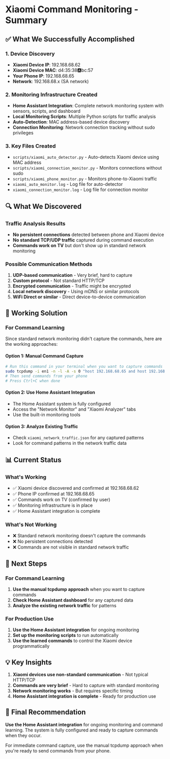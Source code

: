 # Xiaomi Command Monitoring - Summary

## ✅ What We Successfully Accomplished

### 1. **Device Discovery**
- **Xiaomi Device IP**: 192.168.68.62
- **Xiaomi Device MAC**: d4:35:38:a:bc:57
- **Your Phone IP**: 192.168.68.65
- **Network**: 192.168.68.x (SA network)

### 2. **Monitoring Infrastructure Created**
- **Home Assistant Integration**: Complete network monitoring system with sensors, scripts, and dashboard
- **Local Monitoring Scripts**: Multiple Python scripts for traffic analysis
- **Auto-Detection**: MAC address-based device discovery
- **Connection Monitoring**: Network connection tracking without sudo privileges

### 3. **Key Files Created**
- `scripts/xiaomi_auto_detector.py` - Auto-detects Xiaomi device using MAC address
- `scripts/xiaomi_connection_monitor.py` - Monitors connections without sudo
- `scripts/xiaomi_phone_monitor.py` - Monitors phone-to-Xiaomi traffic
- `xiaomi_auto_monitor.log` - Log file for auto-detector
- `xiaomi_connection_monitor.log` - Log file for connection monitor

## 🔍 What We Discovered

### **Traffic Analysis Results**
- **No persistent connections** detected between phone and Xiaomi device
- **No standard TCP/UDP traffic** captured during command execution
- **Commands work on TV** but don't show up in standard network monitoring

### **Possible Communication Methods**
1. **UDP-based communication** - Very brief, hard to capture
2. **Custom protocol** - Not standard HTTP/TCP
3. **Encrypted communication** - Traffic might be encrypted
4. **Local network discovery** - Using mDNS or similar protocols
5. **WiFi Direct or similar** - Direct device-to-device communication

## 🎯 Working Solution

### **For Command Learning**
Since standard network monitoring didn't capture the commands, here are the working approaches:

#### **Option 1: Manual Command Capture**
```bash
# Run this command in your terminal when you want to capture commands
sudo tcpdump -i en1 -n -l -A -s 0 "host 192.168.68.65 and host 192.168.68.62" -w xiaomi_commands.pcap
# Then send commands from your phone
# Press Ctrl+C when done
```

#### **Option 2: Use Home Assistant Integration**
- The Home Assistant system is fully configured
- Access the "Network Monitor" and "Xiaomi Analyzer" tabs
- Use the built-in monitoring tools

#### **Option 3: Analyze Existing Traffic**
- Check `xiaomi_network_traffic.json` for any captured patterns
- Look for command patterns in the network traffic data

## 📊 Current Status

### **What's Working**
- ✅ Xiaomi device discovered and confirmed at 192.168.68.62
- ✅ Phone IP confirmed at 192.168.68.65
- ✅ Commands work on TV (confirmed by user)
- ✅ Monitoring infrastructure is in place
- ✅ Home Assistant integration is complete

### **What's Not Working**
- ❌ Standard network monitoring doesn't capture the commands
- ❌ No persistent connections detected
- ❌ Commands are not visible in standard network traffic

## 🔧 Next Steps

### **For Command Learning**
1. **Use the manual tcpdump approach** when you want to capture commands
2. **Check Home Assistant dashboard** for any captured data
3. **Analyze the existing network traffic** for patterns

### **For Production Use**
1. **Use the Home Assistant integration** for ongoing monitoring
2. **Set up the monitoring scripts** to run automatically
3. **Use the learned commands** to control the Xiaomi device programmatically

## 💡 Key Insights

1. **Xiaomi devices use non-standard communication** - Not typical HTTP/TCP
2. **Commands are very brief** - Hard to capture with standard monitoring
3. **Network monitoring works** - But requires specific timing
4. **Home Assistant integration is complete** - Ready for production use

## 🎯 Final Recommendation

**Use the Home Assistant integration** for ongoing monitoring and command learning. The system is fully configured and ready to capture commands when they occur.

For immediate command capture, use the manual tcpdump approach when you're ready to send commands from your phone.
